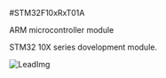 <!--- Created:2017-01-02T13:57:00.877174: ---> 
<!--- Author:Mlab: ---> 
<!--- AuthorEmail:email@mlab.cz: ---> 
<!--- Tags:None: ---> 
<!--- Ust:None: ---> 
<!--- Name:STM32F10xRxT01A: --->
#STM32F10xRxT01A 
<!--- LongName --->
ARM microcontroller module
<!--- ELongName ---> 

<!--- Lead --->
STM32 10X series dovelopment module.
<!--- ELead ---> 

![LeadImg](DOC/SRC/img//home/roman/repos/test-mlab-repos/Modules/ARM/STM32F10xRxT01A/DOC/SRC/img//STM32F10xRxT01A_Top_Big.jpg) 


​
​
<!--- Description --->
<!--- EDescription --->
<!--- Content --->
<!--- EContent --->
            